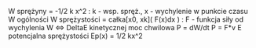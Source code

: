 W sprężyny = -1/2 k x^2 : k - wsp. spręż., x - wychylenie w punkcie czasu
W ogólności W sprężystości = całka\[x0, xk]( F(x)dx ) : F - funkcja siły od wychylenia
W <=> DeltaE kinetycznej
moc chwilowa P = dW/dt
P = F*v
E potencjalna sprężystości Ep(x) = 1/2 kx^2